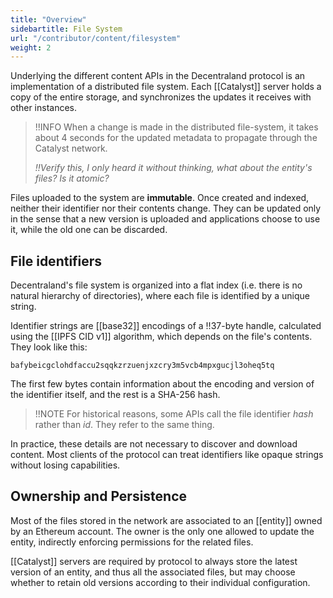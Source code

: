 ```yaml
---
title: "Overview"
sidebartitle: File System
url: "/contributor/content/filesystem"
weight: 2
---
```


Underlying the different content APIs in the Decentraland protocol is an implementation of a distributed file system. Each [[Catalyst]] server holds a copy of the entire storage, and synchronizes the updates it receives with other instances.

> !!INFO
> When a change is made in the distributed file-system, it takes about 4 seconds for the updated metadata to propagate through the Catalyst network. 
>
> _!!Verify this, I only heard it without thinking, what about the entity's files? Is it atomic?_

Files uploaded to the system are **immutable**. Once created and indexed, neither their identifier
nor their contents change. They can be updated only in the sense that a new version is uploaded and
applications choose to use it, while the old one can be discarded.

## File identifiers

Decentraland's file system is organized into a flat index (i.e. there is no natural hierarchy
of directories), where each file is identified by a unique string.

Identifier strings are [[base32]] encodings of a !!37-byte handle, calculated using the [[IPFS CID v1]] algorithm, which depends on the file's contents. They look like this:

```
bafybeicgclohdfaccu2sqqkzrzuenjxzcry3m5vcb4mpxgucjl3oheq5tq
```

The first few bytes contain information about the encoding and version of the identifier itself, and the rest is a SHA-256 hash.

> !!NOTE
> For historical reasons, some APIs call the file identifier _hash_ rather than _id_. They refer to the same thing.

In practice, these details are not necessary to discover and download content. Most clients of the protocol can treat identifiers like opaque strings without losing capabilities.

## Ownership and Persistence

Most of the files stored in the network are associated to an [[entity]] owned by an Ethereum account. The owner is the only one allowed to update the entity, indirectly enforcing permissions for the related files.

[[Catalyst]] servers are required by protocol to always store the latest version of an entity, and thus all the associated files, but may choose whether to retain old versions according to their individual configuration.

